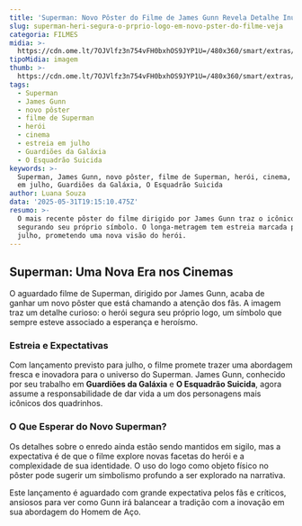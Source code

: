 ```yaml
---
title: 'Superman: Novo Pôster do Filme de James Gunn Revela Detalhe Inusitado'
slug: superman-heri-segura-o-prprio-logo-em-novo-pster-do-filme-veja
categoria: FILMES
midia: >-
  https://cdn.ome.lt/7OJVlfz3n754vFH0bxhOS9JYP1U=/480x360/smart/extras/conteudos/supermanvariante_ofXWYc6.jpg
tipoMidia: imagem
thumb: >-
  https://cdn.ome.lt/7OJVlfz3n754vFH0bxhOS9JYP1U=/480x360/smart/extras/conteudos/supermanvariante_ofXWYc6.jpg
tags:
  - Superman
  - James Gunn
  - novo pôster
  - filme de Superman
  - herói
  - cinema
  - estreia em julho
  - Guardiões da Galáxia
  - O Esquadrão Suicida
keywords: >-
  Superman, James Gunn, novo pôster, filme de Superman, herói, cinema, estreia
  em julho, Guardiões da Galáxia, O Esquadrão Suicida
author: Luana Souza
data: '2025-05-31T19:15:10.475Z'
resumo: >-
  O mais recente pôster do filme dirigido por James Gunn traz o icônico Superman
  segurando seu próprio símbolo. O longa-metragem tem estreia marcada para
  julho, prometendo uma nova visão do herói.
---
```


## Superman: Uma Nova Era nos Cinemas

O aguardado filme de Superman, dirigido por James Gunn, acaba de ganhar um novo pôster que está chamando a atenção dos fãs. A imagem traz um detalhe curioso: o herói segura seu próprio logo, um símbolo que sempre esteve associado a esperança e heroísmo.

### Estreia e Expectativas

Com lançamento previsto para julho, o filme promete trazer uma abordagem fresca e inovadora para o universo do Superman. James Gunn, conhecido por seu trabalho em **Guardiões da Galáxia** e **O Esquadrão Suicida**, agora assume a responsabilidade de dar vida a um dos personagens mais icônicos dos quadrinhos.

### O Que Esperar do Novo Superman?

Os detalhes sobre o enredo ainda estão sendo mantidos em sigilo, mas a expectativa é de que o filme explore novas facetas do herói e a complexidade de sua identidade. O uso do logo como objeto físico no pôster pode sugerir um simbolismo profundo a ser explorado na narrativa.

Este lançamento é aguardado com grande expectativa pelos fãs e críticos, ansiosos para ver como Gunn irá balancear a tradição com a inovação em sua abordagem do Homem de Aço.
